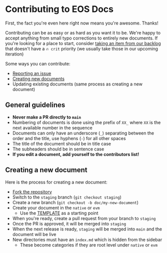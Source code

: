 # Contributing to EOS Docs

First, the fact you're even here right now means you're awesome. Thanks!

Contributing can be as easy or as hard as you want it to be. 
We're happy to accept anything from small typo corrections to entirely new documents. 
If you're looking for a place to start, consider [taking an item from our backlog](https://github.com/orgs/vaultafoundation/projects/18/views/10)
that doesn't have a `🔥 crit` priority (we usually take those in our upcoming iteration)

Some ways you can contribute:
- [Reporting an issue](https://github.com/vaultafoundation/docs/issues)
- [Creating new documents](#creating-a-new-document)
- Updating existing documents (same process as creating a new document)

## General guidelines

- **Never make a PR directly to `main`**
- Numbering of documents is done using the prefix of `XX_` where `XX` is the next available number in the sequence
- Documents can only have an underscore (`_`) separating between the order and the title, use hyphens (`-`) for all other spaces
- The title of the document should be in title case
- The subheaders should be in sentence case
- **If you edit a document, add yourself to the contributors list!**

## Creating a new document

Here is the process for creating a new document:
- [Fork the repository](https://github.com/vaultafoundation/docs/fork)
- Switch to the `staging` branch (`git checkout staging`)
- Create a new branch (`git checkout -b doc/my-new-document`)
- Create your document in the `native` or `evm`
  - Use the [TEMPLATE](TEMPLATE.md) as a starting point
- When you're ready, create a pull request from your branch to `staging`
- Once the PR is approved, it will be merged into `staging`
- When the next release is ready, `staging` will be merged into `main` and the document will be live
- New directories must have an `index.md` which is hidden from the sidebar
  - These become categories if they are root level under `native` or `evm`





